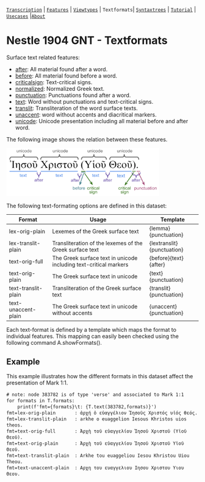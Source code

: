 <a name="start"></a>
[`Transcription`](transcription.md#start) | [`Features`](features/README.md#start) | [`Viewtypes`](viewtypes.md#start) | `Textformats`| [`Syntaxtrees`](syntaxtrees.md#start) | [`Tutorial`](../tutorial/README.md#start) | [`Usecases`](usecases/README.md#start) |[`About`](about.md#start)

# Nestle 1904 GNT - Textformats 

Surface text related features:
   * [after](features/after.md#start): All material found after a word.
   * [before](features/before.md#start): All material found before a word.
   * [criticalsign](features/criticalsign.md#start): Text-critical signs.
   * [normalized](features/normalized.md#start): Normalized Greek text.
   * [punctuation](features/punctuation.md#start): Punctuations found after a word.
   * [text](features/text.md#start): Word without punctuations and text-critical signs.
   * [translit](features/translit.md#start): Transliteration of the word surface texts.
   * [unaccent](features/unaccent.md#start): word without accents and diacritical markers.
   * [unicode](features/unicode.md#start): Unicode presentation including all material before and after word.

The following image shows the relation between these features.

<img src="features/images/details_surface_features.png" width="400" >


The following text-formating options are defined in this dataset:

Format | Usage | Template
--- | --- | ---
lex-orig-plain | Lexemes of the Greek surface text | {lemma}{punctuation}
lex-translit-plain | Transliteration of the lexemes of the Greek surface text | {lextranslit}{punctuation}
text-orig-full | The Greek surface text in unicode including text-critical markers | {before}{text}{after}
text-orig-plain | The Greek surface text in unicode | {text}{punctuation}
text-translit-plain | Transliteration of the Greek surface text | {translit}{punctuation}
text-unaccent-plain | The Greek surface text in unicode without accents | {unaccent}{punctuation}

Each text-format is defined by a template which maps the format to individual features. This mapping can easily been checked using the following command A.showFormats().

## Example

This example illustrates how the different formats in this dataset affect the presentation of Mark 1:1.

```
# note: node 383782 is of type 'verse' and associated to Mark 1:1 
for formats in T.formats:
    print(f'fmt={formats}\t: {T.text(383782,formats)}')
fmt=lex-orig-plain       : ἀρχή ὁ εὐαγγέλιον Ἰησοῦς Χριστός υἱός θεός.
fmt=lex-translit-plain   : arkhe o euaggelion Iesous Khristos uios theos.
fmt=text-orig-full       : Ἀρχὴ τοῦ εὐαγγελίου Ἰησοῦ Χριστοῦ (Υἱοῦ Θεοῦ).
fmt=text-orig-plain      : Ἀρχὴ τοῦ εὐαγγελίου Ἰησοῦ Χριστοῦ Υἱοῦ Θεοῦ.
fmt=text-translit-plain  : Arkhe tou euaggeliou Iesou Khristou Uiou Theou.
fmt=text-unaccent-plain  : Αρχη του ευαγγελιου Ιησου Χριστου Υιου Θεου.
```
